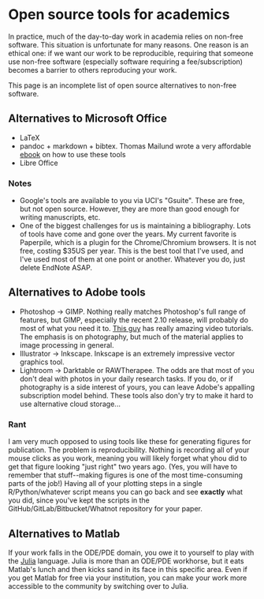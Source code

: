 # Open source tools for academics

In practice, much of the day-to-day work in academia relies on non-free software.  This situation is unfortunate for
many reasons.  One reason is an ethical one: if we want our work to be reproducible, requiring that someone use non-free
software (especially software requiring a fee/subscription) becomes a barrier to others reproducing your work.

This page is an incomplete list of open source alternatives to non-free software.

## Alternatives to Microsoft Office

* LaTeX
* pandoc + markdown + bibtex.  Thomas Mailund wrote a very affordable
  [ebook](https://www.amazon.com/Beginners-Guide-Markdown-Pandoc-ebook/dp/B06XYPLZC) on how to use these tools
* Libre Office

### Notes

* Google's tools are available to you via UCI's "Gsuite".  These are free, but not open source.  However, they are more
  than good enough for writing manuscripts, etc.
* One of the biggest challenges for us is maintaining a bibliography.  Lots of tools have come and gone over the years.
  My current favorite is Paperpile, which is a plugin for the Chrome/Chromium browsers.  It is not free, costing $35US
  per year.  This is the best tool that I've used, and I've used most of them at one point or another.  Whatever you do,
  just delete EndNote ASAP.

## Alternatives to Adobe tools

* Photoshop -> GIMP.  Nothing really matches Photoshop's full range of features, but GIMP, especially the recent 2.10
  release, will probably do most of what you need it to.  [This guy](https://www.daviesmediadesign.com/) has really
  amazing video tutorials.  The emphasis is on photography, but much of the material applies to image processing in
  general.
* Illustrator -> Inkscape.  Inkscape is an extremely impressive vector graphics tool.
* Lightroom -> Darktable or RAWTherapee.  The odds are that most of you don't deal with photos in your daily research
  tasks.  If you do, or if photography is a side interest of yours, you can leave Adobe's appalling subscription model
  behind.   These tools also don'y try to make it hard to use alternative cloud storage...

### Rant

I am very much opposed to using tools like these for generating figures for publication.  The problem is
reproducibility.  Nothing is recording all of your mouse clicks as you work, meaning you will likely forget what yhou
did to get that figure looking "just right" two years ago.  (Yes, you will have to remember that stuff--making figures
is one of the most time-consuming parts of the job!)  Having all of your plotting steps in a single R/Python/whatever
script means you can go back and see **exactly** what you did, since you've kept the scripts in the
GitHub/GitLab/Bitbucket/Whatnot repository for your paper.

## Alternatives to Matlab

If your work falls in the ODE/PDE domain, you owe it to yourself to play with the [Julia](https://julialang.org)
language.  Julia is more than an ODE/PDE workhorse, but it eats Matlab's lunch and then kicks sand in its face in this
specific area.  Even if you get Matlab for free via your institution, you can make your work more accessible to the
community by switching over to Julia.
